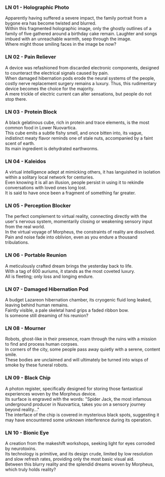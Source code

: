 ### LN 01 - Holographic Photo
Apparently having suffered a severe impact, the family portrait from a bygone era has become twisted and blurred. <br>
Within this fragmented holographic image, only the ghostly outlines of a family of five gathered around a birthday cake remain. Laughter and songs imbued with an unreachable warmth, seep through the image. <br>
Where might those smiling faces in the image be now?

### LN 02 - Pain Reliever
A device was refashioned from discarded electronic components, designed to counteract the electrical signals caused by pain. <br>
When damaged hibernation pods erode the neural systems of the people, costly nerve replacement surgery remains a luxury. Thus, this rudimentary device becomes the choice for the majority. <br>
A mere trickle of electric current can alter sensations, but people do not stop there.

### LN 03 - Protein Block
A black gelatinous cube, rich in protein and trace elements, is the most common food in Lower Nuovartica. <br>
This cube emits a subtle fishy smell, and once bitten into, its vague, indistinct meaty flavor reminds one of stale nuts, accompanied by a faint scent of earth. <br>
Its main ingredient is dehydrated earthworms.

### LN 04 - Kaleidos
A virtual intelligence adept at mimicking others, it has languished in isolation within a solitary local network for centuries. <br>
Even knowing it is all an illusion, people persist in using it to rekindle conversations with loved ones long lost. <br>
It is said to have once been a fragment of something far greater.

### LN 05 - Perception Blocker
The perfect complement to virtual reality, connecting directly with the user's nervous system, momentarily closing or weakening sensory input from the real world. <br>
In the virtual voyage of Morpheus, the constraints of reality are dissolved. <br>
Pain and noise fade into oblivion, even as you endure a thousand tribulations.

### LN 06 - Portable Reunion
A meticulously crafted dream brings the yesterday back to life. <br>
With a tag of 600 auriums, it stands as the most coveted luxury. <br>
All is fleeting; only loss and longing endure.

### LN 07 - Damaged Hibernation Pod
A budget Lazareon hibernation chamber, its cryogenic fluid long leaked, leaving behind human remains. <br>
Faintly visible, a pale skeletal hand grips a faded ribbon bow. <br>
Is someone still dreaming of his reunion?

### LN 08 - Mourner
Robots, ghost-like in their presence, roam through the ruins with a mission to find and process human corpses. <br>
In corners of the city, some people pass away quietly with a serene, content smile. <br>
These bodies are unclaimed and will ultimately be turned into wisps of smoke by these funeral robots.

### LN 09 - Black Chip
A photon register, specifically designed for storing those fantastical experiences woven by the Morpheus device. <br>
Its surface is engraved with the words: "Spider Jack, the most infamous underground producer in Nuovartica, takes you on a sensory journey beyond reality..." <br>
The interface of the chip is covered in mysterious black spots, suggesting it may have encountered some unknown interference during its operation.

### LN 10 - Bionic Eye
A creation from the makeshift workshops, seeking light for eyes corroded by neurotoxins. <br>
Its technology is primitive, and its design crude, limited by low resolution and slow refresh rates, providing only the most basic visual aid. <br>
Between this blurry reality and the splendid dreams woven by Morpheus, which truly holds reality?
